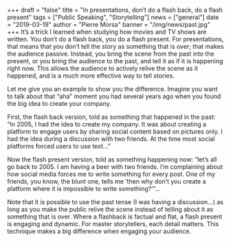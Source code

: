 +++
draft = "false"
title = "In presentations, don’t do a flash back, do a flash present"
tags = ["Public Speaking", "Storytelling"]
news = ["general"]
date = "2019-03-19"
author = "Pierre Morsa"
banner = "/img/news/past.jpg"
+++
It’s a trick I learned when studying how movies and TV shows are written. You don’t do a flash back, you do a flash present. For presentations, that means that you don’t tell the story as something that is over; that makes the audience passive. Instead, you bring the scene from the past into the present, or you bring the audience to the past, and tell it as if it is happening right now. This allows the audience to actively relive the scene as it happened, and is a much more effective way to tell stories.

Let me give you an example to show you the difference. Imagine you want to talk about that “aha” moment you had several years ago when you found the big idea to create your company.

First, the flash back version, told as something that happened in the past: “In 2005, I had the idea to create my company. It was about creating a platform to engage users by sharing social content based on pictures only. I had the idea during a discussion with two friends. At the time most social platforms forced users to use text…”

Now the flash present version, told as something happening now: “let’s all go back to 2005. I am having a beer with two friends. I’m complaining about how social media forces me to write something for every post. One of my friends, you know, the blunt one, tells me ‘then why don’t you create a platform where it is impossible to write something?’”…

Note that it is possible to use the past tense (I was having a discussion…) as long as you make the public relive the scene instead of telling about it as something that is over. Where a flashback is factual and flat, a flash present is engaging and dynamic. For master storytellers, each detail matters. This technique makes a big difference when engaging your audience.
